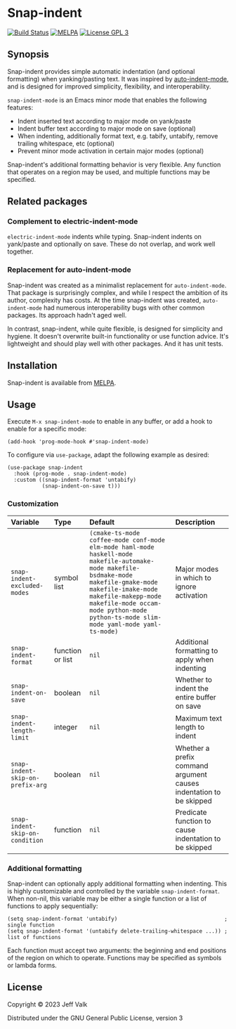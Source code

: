 # Snap-indent

[![Build Status](https://github.com/jeffvalk/snap-indent/actions/workflows/test.yml/badge.svg?branch=master)](https://github.com/jeffvalk/snap-indent/actions)
[![MELPA](https://melpa.org/packages/snap-indent-badge.svg)](https://melpa.org/#/snap-indent)
[![License GPL 3](https://img.shields.io/badge/license-GPL_3-green.svg)](http://www.gnu.org/licenses/gpl-3.0.txt)

## Synopsis

Snap-indent provides simple automatic indentation (and optional formatting) when yanking/pasting text. It was inspired by [auto-indent-mode](https://github.com/mattfidler/auto-indent-mode.el), and is designed for improved simplicity, flexibility, and interoperability.

`snap-indent-mode` is an Emacs minor mode that enables the following features:

- Indent inserted text according to major mode on yank/paste
- Indent buffer text according to major mode on save (optional)
- When indenting, additionally format text, e.g. tabify, untabify, remove trailing whitespace, etc (optional)
- Prevent minor mode activation in certain major modes (optional)

Snap-indent's additional formatting behavior is very flexible. Any function that operates on a region may be used, and multiple functions may be specified.

## Related packages

### Complement to electric-indent-mode

`electric-indent-mode` indents while typing. Snap-indent indents on yank/paste and optionally on save. These do not overlap, and work well together.

### Replacement for auto-indent-mode

Snap-indent was created as a minimalist replacement for `auto-indent-mode`. That package is surprisingly complex, and while I respect the ambition of its author, complexity has costs. At the time snap-indent was created, `auto-indent-mode` had numerous interoperability bugs with other common packages. Its approach hadn't aged well.

In contrast, snap-indent, while quite flexible, is designed for simplicity and hygiene. It doesn't overwrite built-in functionality or use function advice. It's lightweight and should play well with other packages. And it has unit tests.

## Installation

Snap-indent is available from [MELPA](https://melpa.org/). 

## Usage

Execute `M-x snap-indent-mode` to enable in any buffer, or add a hook to enable for a specific mode:

```elisp
(add-hook 'prog-mode-hook #'snap-indent-mode)
```

To configure via `use-package`, adapt the following example as desired:

```elisp
(use-package snap-indent
  :hook (prog-mode . snap-indent-mode)
  :custom ((snap-indent-format 'untabify)
           (snap-indent-on-save t)))
```

### Customization

| Variable                         | Type             | Default                                                                                                                                                                                                                                                                | Description                                                        |
|:---------------------------------|:-----------------|:-----------------------------------------------------------------------------------------------------------------------------------------------------------------------------------------------------------------------------------------------------------------------|:-------------------------------------------------------------------|
| `snap-indent-excluded-modes`     | symbol list      | `(cmake-ts-mode coffee-mode conf-mode elm-mode haml-mode haskell-mode makefile-automake-mode makefile-bsdmake-mode makefile-gmake-mode makefile-imake-mode makefile-makepp-mode makefile-mode occam-mode python-mode python-ts-mode slim-mode yaml-mode yaml-ts-mode)` | Major modes in which to ignore activation                          |
| `snap-indent-format`             | function or list | `nil`                                                                                                                                                                                                                                                                  | Additional formatting to apply when indenting                      |
| `snap-indent-on-save`            | boolean          | `nil`                                                                                                                                                                                                                                                                  | Whether to indent the entire buffer on save                        |
| `snap-indent-length-limit`       | integer          | `nil`                                                                                                                                                                                                                                                                  | Maximum text length to indent                                      |
| `snap-indent-skip-on-prefix-arg` | boolean          | `nil`                                                                                                                                                                                                                                                                  | Whether a prefix command argument causes indentation to be skipped |
| `snap-indent-skip-on-condition`  | function         | `nil`                                                                                                                                                                                                                                                                  | Predicate function to cause indentation to be skipped              |

### Additional formatting

Snap-indent can optionally apply additional formatting when indenting. This is highly customizable and controlled by the variable `snap-indent-format`. When non-nil, this variable may be either a single function or a list of functions to apply sequentially:

```elisp
(setq snap-indent-format 'untabify)                                  ; single function
(setq snap-indent-format '(untabify delete-trailing-whitespace ...)) ; list of functions
```

Each function must accept two arguments: the beginning and end positions of the region on which to operate. Functions may be specified as symbols or lambda forms.

## License

Copyright © 2023 Jeff Valk

Distributed under the GNU General Public License, version 3
